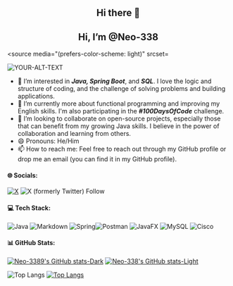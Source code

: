 <h2 align="center"> Hi there 👋</h2>
<h2 align="center"> Hi, I’m @Neo-338 </h2>
<picture>
 <source media="(prefers-color-scheme: dark)" srcset=

>
 <source media="(prefers-color-scheme: light)" srcset=
>
 <img alt="YOUR-ALT-TEXT" src="YOUR-DEFAULT-IMAGE">
</picture>

- 👀 I’m interested in ***Java, Spring Boot***, and ***SQL***. I love the logic and structure of coding, and the challenge of solving problems and building applications.
- 🌱 I’m currently more about functional programming and improving my English skills. I'm also participating in the ***#100DaysOfCode*** challenge.
- 💞️ I’m looking to collaborate on open-source projects, especially those that can benefit from my growing Java skills. I believe in the power of collaboration and learning from others.
- 😄 Pronouns: He/Him
- 📫 How to reach me: Feel free to reach out through my GitHub profile or drop me an email (you can find it in my GitHub profile).
  
#### 🌐 Socials:
[![X](https://img.shields.io/badge/X-black.svg?logo=X&logoColor=white)](https://x.com/@Neo338Dev) 
![X (formerly Twitter) Follow](https://img.shields.io/twitter/follow/Neo338Dev)

#### 💻 Tech Stack:
 ![Java](https://img.shields.io/badge/java-%23ED8B00.svg?style=plastic&logo=openjdk&logoColor=white)  ![Markdown](https://img.shields.io/badge/markdown-%23000000.svg?style=plastic&logo=markdown&logoColor=white)  ![Spring](https://img.shields.io/badge/spring-%236DB33F.svg?style=plastic&logo=spring&logoColor=white)![Postman](https://img.shields.io/badge/Postman-FF6C37?style=plastic&logo=postman&logoColor=white) ![JavaFX](https://img.shields.io/badge/javafx-%23FF0000.svg?style=plastic&logo=javafx&logoColor=white) ![MySQL](https://img.shields.io/badge/mysql-4479A1.svg?style=plastic&logo=mysql&logoColor=white) ![Cisco](https://img.shields.io/badge/cisco-%23049fd9.svg?style=plastic&logo=cisco&logoColor=black)
 
#### 📊 GitHub Stats:
[![Neo-3389's GitHub stats-Dark](https://github-readme-stats.vercel.app/api?username=Neo-338&show_icons=true&theme=dark#gh-dark-mode-only)](https://github.com/Neo-338/github-readme-stats#gh-dark-mode-only)
[![Neo-338's GitHub stats-Light](https://github-readme-stats.vercel.app/api?username=Neo-338&show_icons=true&theme=default#gh-light-mode-only)](https://github.com/Neo-338/github-readme-stats#gh-light-mode-only) 

![Top Langs](https://github-readme-stats.vercel.app/api/top-langs/?username=Neo-338&layout=compact)
[![Top Langs](https://github-readme-stats.vercel.app/api/top-langs/?username=Neo-338)](https://github.com/Neo-338/github-readme-stats)


<!---
![CSS3](https://img.shields.io/badge/css3-%231572B6.svg?style=for-the-badge&logo=css3&logoColor=white)
![HTML5](https://img.shields.io/badge/html5-%23E34F26.svg?style=for-the-badge&logo=html5&logoColor=white)
![JavaScript](https://img.shields.io/badge/javascript-%23323330.svg?style=for-the-badge&logo=javascript&logoColor=%23F7DF1E) ![GraphQL](https://img.shields.io/badge/-GraphQL-E10098?style=for-the-badge&logo=graphql&logoColor=white) 
![Python](https://img.shields.io/badge/python-3670A0?style=for-the-badge&logo=python&logoColor=ffdd54) ![TypeScript](https://img.shields.io/badge/typescript-%23007ACC.svg?style=for-the-badge&logo=typescript&logoColor=white)
 ![Trello](https://img.shields.io/badge/Trello-%23026AA7.svg?style=for-the-badge&logo=Trello&logoColor=white) ![Raspberry Pi](https://img.shields.io/badge/-RaspberryPi-C51A4A?style=for-the-badge&logo=Raspberry-Pi) ![Arduino](https://img.shields.io/badge/-Arduino-00979D?style=for-the-badge&logo=Arduino&logoColor=white) ![Notion](https://img.shields.io/badge/Notion-%23000000.svg?style=for-the-badge&logo=notion&logoColor=white) ![Swagger](https://img.shields.io/badge/-Swagger-%23Clojure?style=for-the-badge&logo=swagger&logoColor=white)

![](https://github-readme-stats.vercel.app/api?username=Neo-338&theme=dark&hide_border=false&include_all_commits=false&count_private=false)<br/>
![](https://github-readme-streak-stats.herokuapp.com/?user=Neo-338&theme=dark&hide_border=false)<br/>

![](https://github-readme-stats.vercel.app/api/top-langs/?username=Neo-338&theme=dark&hide_border=false&include_all_commits=false&count_private=false&layout=compact)
--->
